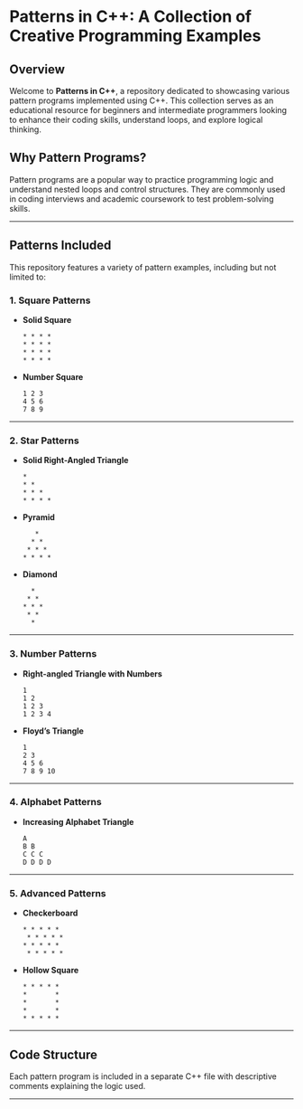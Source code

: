 # Patterns in C++: A Collection of Creative Programming Examples

## Overview
Welcome to **Patterns in C++**, a repository dedicated to showcasing various pattern programs implemented using C++. This collection serves as an educational resource for beginners and intermediate programmers looking to enhance their coding skills, understand loops, and explore logical thinking.

## Why Pattern Programs?
Pattern programs are a popular way to practice programming logic and understand nested loops and control structures. They are commonly used in coding interviews and academic coursework to test problem-solving skills.

---

## Patterns Included
This repository features a variety of pattern examples, including but not limited to:

### 1. **Square Patterns**
   - **Solid Square**
     ```
     * * * *
     * * * *
     * * * *
     * * * *
     ```

   - **Number Square** 
     ```
     1 2 3
     4 5 6
     7 8 9
     ```

---

### 2. **Star Patterns**
   - **Solid Right-Angled Triangle**
     ```
     *
     * *
     * * *
     * * * *
     ```

   - **Pyramid**
     ```
        *
       * *
      * * *
     * * * *
     ```

   - **Diamond**
     ```
       *
      * *
     * * *
      * *
       *
     ```

---

### 3. **Number Patterns**
   - **Right-angled Triangle with Numbers**
     ```
     1
     1 2
     1 2 3
     1 2 3 4
     ```

   - **Floyd’s Triangle**
     ```
     1
     2 3
     4 5 6
     7 8 9 10
     ```

---

### 4. **Alphabet Patterns**
   - **Increasing Alphabet Triangle**
     ```
     A
     B B
     C C C
     D D D D
     ```

---
     
### 5. **Advanced Patterns**
   - **Checkerboard**
     ```
     * * * * *
      * * * * *
     * * * * *
      * * * * *
     ```

   - **Hollow Square**
     ```
     * * * * *
     *       *
     *       *
     *       *
     * * * * *
     ```

---

## Code Structure
Each pattern program is included in a separate C++ file with descriptive comments explaining the logic used. 

---
